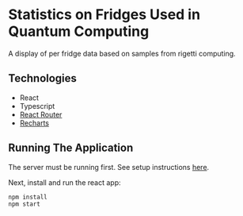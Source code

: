 # Statistics on Fridges Used in Quantum Computing

A display of per fridge data based on samples from rigetti computing.

## Technologies

* React
* Typescript
* [React Router](https://reactrouter.com/)
* [Recharts](https://recharts.org/en-US/)

## Running The Application

The server must be running first.  See setup instructions [here](https://github.com/tigarcia/fridges-backend).

Next, install and run the react app:


```
npm install
npm start
```

